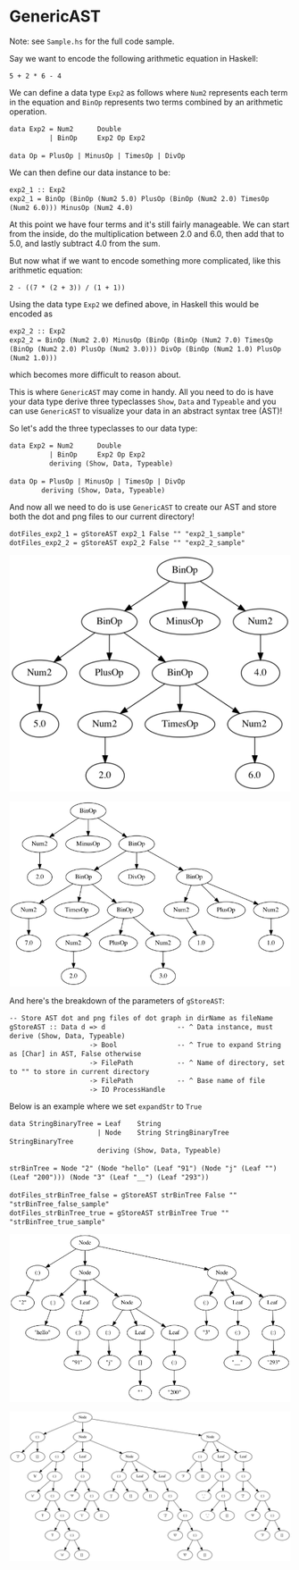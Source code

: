 # GenericAST

Note: see `Sample.hs` for the full code sample.

Say we want to encode the following arithmetic equation in Haskell:
```
5 + 2 * 6 - 4
```

We can define a data type `Exp2` as follows where `Num2` represents each term in the equation and `BinOp` represents two terms combined by an arithmetic operation.
```
data Exp2 = Num2      Double
          | BinOp     Exp2 Op Exp2

data Op = PlusOp | MinusOp | TimesOp | DivOp
```

We can then define our data instance to be:
```
exp2_1 :: Exp2
exp2_1 = BinOp (BinOp (Num2 5.0) PlusOp (BinOp (Num2 2.0) TimesOp (Num2 6.0))) MinusOp (Num2 4.0)
```

At this point we have four terms and it's still fairly manageable. We can start from the inside, do the multiplication between 2.0 and 6.0, then add that to 5.0, and lastly subtract 4.0 from the sum.

But now what if we want to encode something more complicated, like this arithmetic equation:
```
2 - ((7 * (2 + 3)) / (1 + 1))
```

Using the data type `Exp2` we defined above, in Haskell this would be encoded as
```
exp2_2 :: Exp2
exp2_2 = BinOp (Num2 2.0) MinusOp (BinOp (BinOp (Num2 7.0) TimesOp (BinOp (Num2 2.0) PlusOp (Num2 3.0))) DivOp (BinOp (Num2 1.0) PlusOp (Num2 1.0)))
```
which becomes more difficult to reason about.

This is where `GenericAST` may come in handy. All you need to do is have your data type derive three typeclasses `Show`, `Data` and `Typeable` and you can use `GenericAST` to visualize your data in an abstract syntax tree (AST)!

So let's add the three typeclasses to our data type:
```
data Exp2 = Num2      Double
          | BinOp     Exp2 Op Exp2
          deriving (Show, Data, Typeable)

data Op = PlusOp | MinusOp | TimesOp | DivOp
        deriving (Show, Data, Typeable)
```

And now all we need to do is use `GenericAST` to create our AST and store both the dot and png files to our current directory!
```
dotFiles_exp2_1 = gStoreAST exp2_1 False "" "exp2_1_sample"
dotFiles_exp2_2 = gStoreAST exp2_2 False "" "exp2_2_sample"
```

![AST for `exp2_1`](exp2_1_sample.png)

![AST for `exp2_2`](exp2_2_sample.png)

And here's the breakdown of the parameters of `gStoreAST`:
```
-- Store AST dot and png files of dot graph in dirName as fileName
gStoreAST :: Data d => d                  -- ^ Data instance, must derive (Show, Data, Typeable)
                    -> Bool               -- ^ True to expand String as [Char] in AST, False otherwise
                    -> FilePath           -- ^ Name of directory, set to "" to store in current directory
                    -> FilePath           -- ^ Base name of file
                    -> IO ProcessHandle
```

Below is an example where we set `expandStr` to `True`
```
data StringBinaryTree = Leaf    String 
                      | Node    String StringBinaryTree StringBinaryTree
                      deriving (Show, Data, Typeable)
                      
strBinTree = Node "2" (Node "hello" (Leaf "91") (Node "j" (Leaf "") (Leaf "200"))) (Node "3" (Leaf "__") (Leaf "293"))

dotFiles_strBinTree_false = gStoreAST strBinTree False "" "strBinTree_false_sample"
dotFiles_strBinTree_true = gStoreAST strBinTree True "" "strBinTree_true_sample"
```

![AST for `strBinTree (false)`](strBinTree_false_sample.png)

![AST for `strBinTree (true)`](strBinTree_true_sample.png)